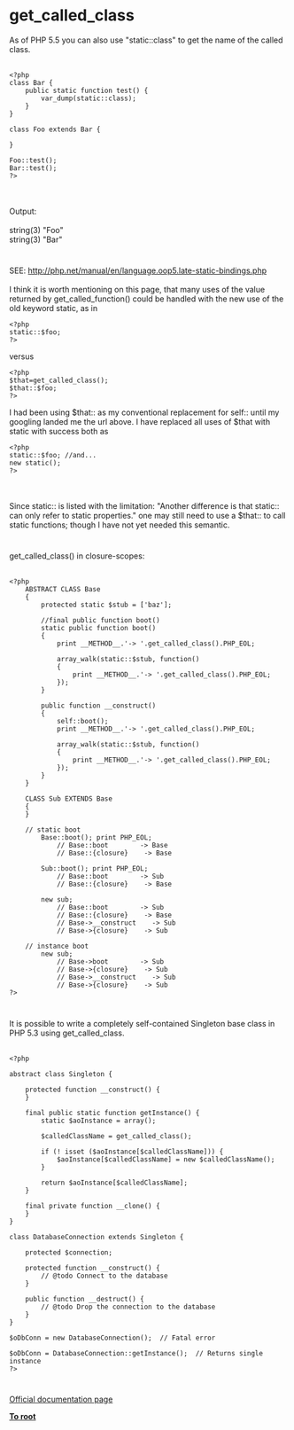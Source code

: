# get_called_class



As of PHP 5.5 you can also use "static::class" to get the name of the called class.<br><br>

```
<?php
class Bar {
    public static function test() {
        var_dump(static::class);
    }
}

class Foo extends Bar {

}

Foo::test();
Bar::test();
?>
```
<br><br>Output:<br><br>string(3) "Foo"<br>string(3) "Bar"  

#

SEE: http://php.net/manual/en/language.oop5.late-static-bindings.php<br><br>I think it is worth mentioning on this page, that many uses of the value returned by get_called_function() could be handled with the new use of the old keyword static, as in<br>

```
<?php 
static::$foo;
?>
```


versus


```
<?php
$that=get_called_class();
$that::$foo;
?>
```


I had been using $that:: as my conventional replacement for self:: until my googling landed me the url above.  I have replaced all uses of $that with static with success both as 


```
<?php 
static::$foo; //and...
new static();
?>
```
<br><br>Since static:: is listed with the limitation: "Another difference is that static:: can only refer to static properties." one may still need to use a $that:: to call static functions; though I have not yet needed this semantic.  

#

get_called_class() in closure-scopes:<br><br>

```
<?php
    ABSTRACT CLASS Base
    {
        protected static $stub = ['baz'];
        
        //final public function boot()
        static public function boot()
        {
            print __METHOD__.'-> '.get_called_class().PHP_EOL;
            
            array_walk(static::$stub, function()
            {
                print __METHOD__.'-> '.get_called_class().PHP_EOL;
            });
        }
        
        public function __construct()
        {
            self::boot();
            print __METHOD__.'-> '.get_called_class().PHP_EOL;
            
            array_walk(static::$stub, function()
            {
                print __METHOD__.'-> '.get_called_class().PHP_EOL;
            });
        }
    }
    
    CLASS Sub EXTENDS Base
    {
    }
    
    // static boot
        Base::boot(); print PHP_EOL;
            // Base::boot        -> Base
            // Base::{closure}    -> Base
            
        Sub::boot(); print PHP_EOL;
            // Base::boot        -> Sub
            // Base::{closure}    -> Base
            
        new sub;
            // Base::boot        -> Sub
            // Base::{closure}    -> Base
            // Base->__construct    -> Sub
            // Base->{closure}    -> Sub
    
    // instance boot
        new sub;
            // Base->boot        -> Sub
            // Base->{closure}    -> Sub
            // Base->__construct    -> Sub
            // Base->{closure}    -> Sub
?>
```
  

#

It is possible to write a completely self-contained Singleton base class in PHP 5.3 using get_called_class.<br><br>

```
<?php

abstract class Singleton {

    protected function __construct() {
    }

    final public static function getInstance() {
        static $aoInstance = array();

        $calledClassName = get_called_class();

        if (! isset ($aoInstance[$calledClassName])) {
            $aoInstance[$calledClassName] = new $calledClassName();
        }

        return $aoInstance[$calledClassName];
    }

    final private function __clone() {
    }
}

class DatabaseConnection extends Singleton {

    protected $connection;

    protected function __construct() {
        // @todo Connect to the database
    }

    public function __destruct() {
        // @todo Drop the connection to the database
    }
}

$oDbConn = new DatabaseConnection();  // Fatal error

$oDbConn = DatabaseConnection::getInstance();  // Returns single instance
?>
```
  

#

[Official documentation page](https://www.php.net/manual/en/function.get-called-class.php)

**[To root](/README.md)**